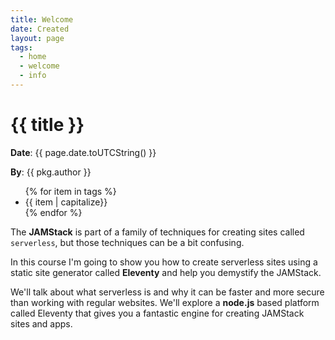 ```yaml
---
title: Welcome
date: Created
layout: page
tags:
  - home
  - welcome
  - info
---
```


# {{ title }}
**Date**: {{ page.date.toUTCString() }}

**By**: {{ pkg.author }}


<ul>
  {% for item in tags %}
  <li>{{ item | capitalize}}</li>
  {% endfor %}
</ul>


The **JAMStack** is part of a family of techniques for creating sites called `serverless`, but those techniques can be a bit confusing.

In this course I'm going to show you how to create serverless sites using a static site generator called **Eleventy** and help you demystify the JAMStack.

We'll talk about what serverless is and why it can be faster and more secure than working with regular websites. We'll explore a **node.js** based platform called Eleventy that gives you a fantastic engine for creating JAMStack sites and apps.